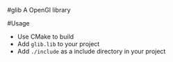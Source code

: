 #glib
A OpenGl library

#Usage
- Use CMake to build  
 - Add `glib.lib` to your project  
- Add `./include` as a include directory in your project

